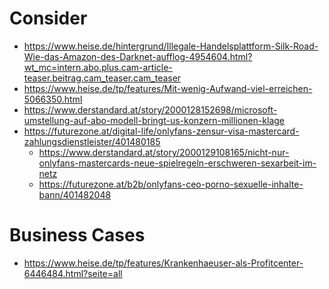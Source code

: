 Consider
========

- https://www.heise.de/hintergrund/Illegale-Handelsplattform-Silk-Road-Wie-das-Amazon-des-Darknet-aufflog-4954604.html?wt_mc=intern.abo.plus.cam-article-teaser.beitrag.cam_teaser.cam_teaser
- https://www.heise.de/tp/features/Mit-wenig-Aufwand-viel-erreichen-5066350.html
- https://www.derstandard.at/story/2000128152698/microsoft-umstellung-auf-abo-modell-bringt-us-konzern-millionen-klage
- https://futurezone.at/digital-life/onlyfans-zensur-visa-mastercard-zahlungsdienstleister/401480185
    - https://www.derstandard.at/story/2000129108165/nicht-nur-onlyfans-mastercards-neue-spielregeln-erschweren-sexarbeit-im-netz
    - https://futurezone.at/b2b/onlyfans-ceo-porno-sexuelle-inhalte-bann/401482048

Business Cases
==============

- https://www.heise.de/tp/features/Krankenhaeuser-als-Profitcenter-6446484.html?seite=all
